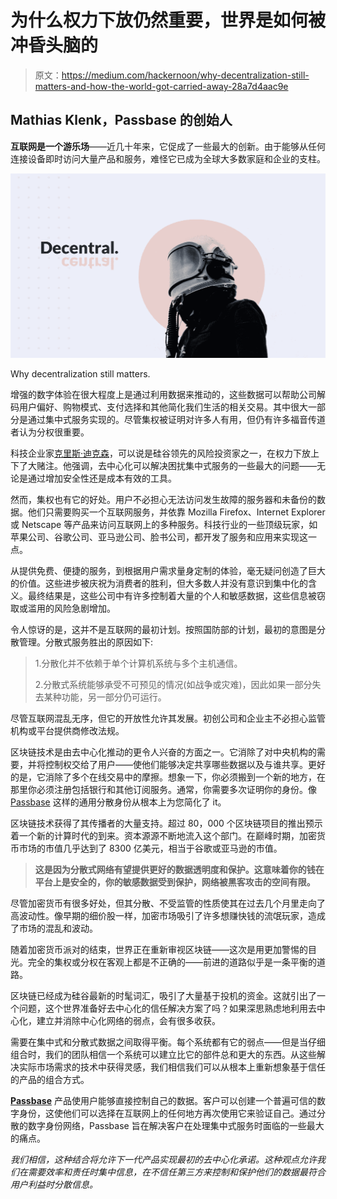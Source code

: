 # 为什么权力下放仍然重要，世界是如何被冲昏头脑的

> 原文：<https://medium.com/hackernoon/why-decentralization-still-matters-and-how-the-world-got-carried-away-28a7d4aac9e>

## Mathias Klenk，Passbase 的创始人

**互联网是一个游乐场**——近几十年来，它促成了一些最大的创新。由于能够从任何连接设备即时访问大量产品和服务，难怪它已成为全球大多数家庭和企业的支柱。

![](img/924e3297ccb368ebcc83297131b5d4d8.png)

Why decentralization still matters.

增强的数字体验在很大程度上是通过利用数据来推动的，这些数据可以帮助公司解码用户偏好、购物模式、支付选择和其他简化我们生活的相关交易。其中很大一部分是通过集中式服务实现的。尽管集权被证明对许多人有用，但仍有许多福音传道者认为分权很重要。

科技企业家[克里斯·迪克森](https://twitter.com/cdixon)，可以说是硅谷领先的风险投资家之一，在权力下放上下了大赌注。他强调，去中心化可以解决困扰集中式服务的一些最大的问题——无论是通过增加安全性还是成本有效的工具。

然而，集权也有它的好处。用户不必担心无法访问发生故障的服务器和未备份的数据。他们只需要购买一个互联网服务，并依靠 Mozilla Firefox、Internet Explorer 或 Netscape 等产品来访问互联网上的多种服务。科技行业的一些顶级玩家，如苹果公司、谷歌公司、亚马逊公司、脸书公司，都开发了服务和应用来实现这一点。

从提供免费、便捷的服务，到根据用户需求量身定制的体验，毫无疑问创造了巨大的价值。这些进步被庆祝为消费者的胜利，但大多数人并没有意识到集中化的含义。最终结果是，这些公司中有许多控制着大量的个人和敏感数据，这些信息被窃取或滥用的风险急剧增加。

令人惊讶的是，这并不是互联网的最初计划。按照国防部的计划，最初的意图是分散管理。分散式服务胜出的原因如下:

> 1.分散化并不依赖于单个计算机系统与多个主机通信。
> 
> 2.分散式系统能够承受不可预见的情况(如战争或灾难)，因此如果一部分失去某种功能，另一部分仍可运行。

尽管互联网混乱无序，但它的开放性允许其发展。初创公司和企业主不必担心监管机构或平台提供商修改法规。

区块链技术是由去中心化推动的更令人兴奋的方面之一。它消除了对中央机构的需要，并将控制权交给了用户——使他们能够决定共享哪些数据以及与谁共享。更好的是，它消除了多个在线交易中的摩擦。想象一下，你必须搬到一个新的地方，在那里你必须注册包括银行和其他订阅服务。通常，你需要多次证明你的身份。像 [Passbase](https://www.passbase.com/) 这样的通用分散身份从根本上为您简化了 it。

区块链技术获得了其传播者的大量支持。超过 80，000 个区块链项目的推出预示着一个新的计算时代的到来。资本源源不断地流入这个部门。在巅峰时期，加密货币市场的市值几乎达到了 8300 亿美元，相当于谷歌或亚马逊的市值。

> **这是因为分散式网络有望提供更好的数据透明度和保护。这意味着你的钱在平台上是安全的，你的敏感数据受到保护，网络被黑客攻击的空间有限。**

尽管加密货币有很多好处，但其分散、不受监管的性质使其在过去几个月里走向了高波动性。像早期的细价股一样，加密市场吸引了许多想赚快钱的流氓玩家，造成了市场的混乱和波动。

随着加密货币派对的结束，世界正在重新审视区块链——这次是用更加警惕的目光。完全的集权或分权在客观上都是不正确的——前进的道路似乎是一条平衡的道路。

区块链已经成为硅谷最新的时髦词汇，吸引了大量基于投机的资金。这就引出了一个问题，这个世界准备好去中心化的信任解决方案了吗？如果深思熟虑地利用去中心化，建立并消除中心化网络的弱点，会有很多收获。

需要在集中式和分散式数据之间取得平衡。每个系统都有它的弱点——但是当仔细组合时，我们的团队相信一个系统可以建立比它的部件总和更大的东西。从这些解决实际市场需求的技术中获得灵感，我们相信我们可以从根本上重新想象基于信任的产品的组合方式。

[**Passbase**](https://www.passbase.com/) 产品使用户能够直接控制自己的数据。客户可以创建一个普遍可信的数字身份，这使他们可以选择在互联网上的任何地方再次使用它来验证自己。通过分散的数字身份网络，Passbase 旨在解决客户在处理集中式服务时面临的一些最大的痛点。

*我们相信，这种结合将允许下一代产品实现最初的去中心化承诺。这种观点允许我们在需要效率和责任时集中信息，在不信任第三方来控制和保护他们的数据最符合用户利益时分散信息。*